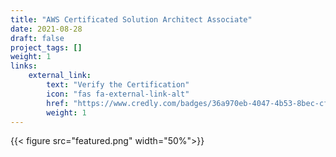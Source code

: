 ```yaml
---
title: "AWS Certificated Solution Architect Associate"
date: 2021-08-28
draft: false
project_tags: []
weight: 1
links:
    external_link:
        text: "Verify the Certification"
        icon: "fas fa-external-link-alt"
        href: "https://www.credly.com/badges/36a970eb-4047-4b53-8bec-cf795aaf405f/public_url"
        weight: 1
---
```

{{< figure src="featured.png" width="50%">}}
